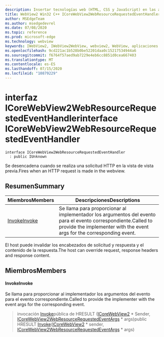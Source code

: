 ```yaml
---
description: Insertar tecnologías web (HTML, CSS y JavaScript) en las aplicaciones nativas con el control Microsoft Edge WebView2
title: WebView2 Win32 C++ ICoreWebView2WebResourceRequestedEventHandler
author: MSEdgeTeam
ms.author: msedgedevrel
ms.date: 07/08/2020
ms.topic: reference
ms.prod: microsoft-edge
ms.technology: webview
keywords: IWebView2, IWebView2WebView, webview2, WebView, aplicaciones Win32, Win32, Edge, ICoreWebView2, ICoreWebView2Controller, control de explorador, HTML Edge, ICoreWebView2WebResourceRequestedEventHandler
ms.openlocfilehash: 9cd221ac1b528b0be52201daa0c15217534944a6
ms.sourcegitcommit: f6764f57aed9ab7229e4eb6cc8851d0cea667403
ms.translationtype: MT
ms.contentlocale: es-ES
ms.lasthandoff: 07/15/2020
ms.locfileid: "10879229"
---
```

# <span data-ttu-id="12f85-104">interfaz ICoreWebView2WebResourceRequestedEventHandler</span><span class="sxs-lookup"><span data-stu-id="12f85-104">interface ICoreWebView2WebResourceRequestedEventHandler</span></span> 

```
interface ICoreWebView2WebResourceRequestedEventHandler
  : public IUnknown
```

<span data-ttu-id="12f85-105">Se desencadena cuando se realiza una solicitud HTTP en la vista de vista previa.</span><span class="sxs-lookup"><span data-stu-id="12f85-105">Fires when an HTTP request is made in the webview.</span></span>

## <span data-ttu-id="12f85-106">Resumen</span><span class="sxs-lookup"><span data-stu-id="12f85-106">Summary</span></span>

 <span data-ttu-id="12f85-107">Miembros</span><span class="sxs-lookup"><span data-stu-id="12f85-107">Members</span></span>                        | <span data-ttu-id="12f85-108">Descripciones</span><span class="sxs-lookup"><span data-stu-id="12f85-108">Descriptions</span></span>
--------------------------------|---------------------------------------------
[<span data-ttu-id="12f85-109">Invoke</span><span class="sxs-lookup"><span data-stu-id="12f85-109">Invoke</span></span>](#invoke) | <span data-ttu-id="12f85-110">Se llama para proporcionar al implementador los argumentos del evento para el evento correspondiente.</span><span class="sxs-lookup"><span data-stu-id="12f85-110">Called to provide the implementer with the event args for the corresponding event.</span></span>

<span data-ttu-id="12f85-111">El host puede invalidar los encabezados de solicitud y respuesta y el contenido de la respuesta.</span><span class="sxs-lookup"><span data-stu-id="12f85-111">The host can override request, response headers and response content.</span></span>

## <span data-ttu-id="12f85-112">Miembros</span><span class="sxs-lookup"><span data-stu-id="12f85-112">Members</span></span>

#### <span data-ttu-id="12f85-113">Invoke</span><span class="sxs-lookup"><span data-stu-id="12f85-113">Invoke</span></span> 

<span data-ttu-id="12f85-114">Se llama para proporcionar al implementador los argumentos del evento para el evento correspondiente.</span><span class="sxs-lookup"><span data-stu-id="12f85-114">Called to provide the implementer with the event args for the corresponding event.</span></span>

> <span data-ttu-id="12f85-115">invocación [Invoke](#invoke)pública de HRESULT ([ICoreWebView2](icorewebview2.md) \* Sender, [ICoreWebView2WebResourceRequestedEventArgs](icorewebview2webresourcerequestedeventargs.md) \* args)</span><span class="sxs-lookup"><span data-stu-id="12f85-115">public HRESULT [Invoke](#invoke)([ICoreWebView2](icorewebview2.md) \* sender, [ICoreWebView2WebResourceRequestedEventArgs](icorewebview2webresourcerequestedeventargs.md) \* args)</span></span>

